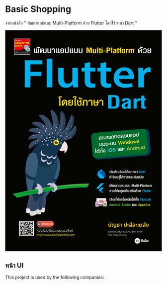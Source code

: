 
# Basic Shopping 

จากหนังสือ " พัฒนาแอปแบบ Multi-Platform ด้วย Flutter โดยใช้ภาษา Dart "



![Logo](https://github.com/Teerapoom/Basic-Shopping-Flutter/blob/main/IMG_git/bookflutter.jpg)


## หน้า UI 

This project is used by the following companies:



